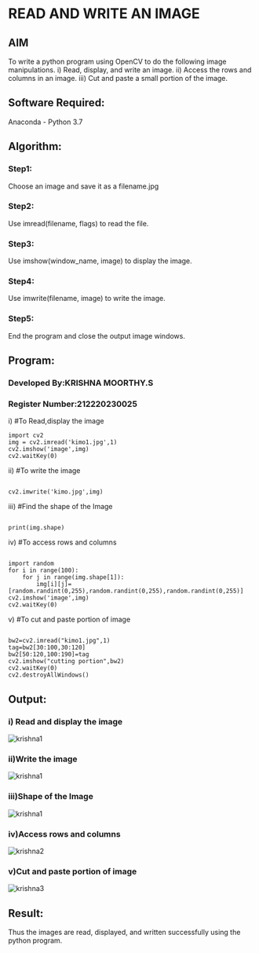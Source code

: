 # READ AND WRITE AN IMAGE
## AIM
To write a python program using OpenCV to do the following image manipulations.
i) Read, display, and write an image.
ii) Access the rows and columns in an image.
iii) Cut and paste a small portion of the image.

## Software Required:
Anaconda - Python 3.7
## Algorithm:
### Step1:
Choose an image and save it as a filename.jpg
### Step2:
Use imread(filename, flags) to read the file.
### Step3:
Use imshow(window_name, image) to display the image.
### Step4:
Use imwrite(filename, image) to write the image.
### Step5:
End the program and close the output image windows.
## Program:
### Developed By:KRISHNA MOORTHY.S
### Register Number:212220230025
i) #To Read,display the image
```
import cv2
img = cv2.imread('kimo1.jpg',1)
cv2.imshow('image',img)
cv2.waitKey(0)

```
ii) #To write the image
```

cv2.imwrite('kimo.jpg',img)

```
iii) #Find the shape of the Image
```python3

print(img.shape)

```
iv) #To access rows and columns

```python3

import random
for i in range(100):
    for j in range(img.shape[1]):
        img[i][j]= [random.randint(0,255),random.randint(0,255),random.randint(0,255)]
cv2.imshow('image',img)
cv2.waitKey(0)

```
v) #To cut and paste portion of image
```python3

bw2=cv2.imread("kimo1.jpg",1)
tag=bw2[30:100,30:120]
bw2[50:120,100:190]=tag
cv2.imshow("cutting portion",bw2)
cv2.waitKey(0)
cv2.destroyAllWindows()

```

## Output:

### i) Read and display the image
![krishna1](https://user-images.githubusercontent.com/75241177/162247125-954ded84-751b-458f-9aef-4e682d8393b8.jpg)


### ii)Write the image

![krishna1](https://user-images.githubusercontent.com/75241177/162247157-97d9a389-50a8-496f-9a6f-709a737a3863.jpg)

### iii)Shape of the Image
![krishna1](https://user-images.githubusercontent.com/75241177/162247187-817b6988-cc60-4d5c-a3b7-143903a8e6ff.jpg)


### iv)Access rows and columns
![krishna2](https://user-images.githubusercontent.com/75241177/162247256-f2751281-fee8-490a-824c-155eb5d6af68.jpg)


### v)Cut and paste portion of image
![krishna3](https://user-images.githubusercontent.com/75241177/162247314-b533556b-83c0-4e3f-bd62-eecb947beb39.jpg)


## Result:
Thus the images are read, displayed, and written successfully using the python program.



